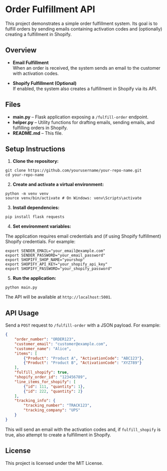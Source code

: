 # Order Fulfillment API
This project demonstrates a simple order fulfillment system. Its goal is to fulfill orders by sending emails containing activation codes and (optionally) creating a fulfillment in Shopify.

## Overview
- **Email Fulfillment**  
When an order is received, the system sends an email to the customer with activation codes.

- **Shopify Fulfillment (Optional)**  
If enabled, the system also creates a fulfillment in Shopify via its API.

## Files
- **main.py** – Flask application exposing a `/fulfill-order` endpoint.
- **helper.py** – Utility functions for drafting emails, sending emails, and fulfilling orders in Shopify.
- **README.md** – This file.

## Setup Instructions
1. **Clone the repository:**  
```
git clone https://github.com/yourusername/your-repo-name.git
cd your-repo-name
```

2. **Create and activate a virtual environment:**
```
python -m venv venv
source venv/bin/activate # On Windows: venv\Scripts\activate
```
3. **Install dependencies:**
```
pip install flask requests
```
4. **Set environment variables:**

The application requires email credentials and (if using Shopify fulfillment) Shopify credentials. For example:
```
export SENDER_EMAIL="your_email@example.com"
export SENDER_PASSWORD="your_email_password"
export SHOPIFY_SHOP_NAME="yourshop"
export SHOPIFY_API_KEY="your_shopify_api_key"
export SHOPIFY_PASSWORD="your_shopify_password"
```

5. **Run the application:**
```
python main.py
```
The API will be available at `http://localhost:5001`.

## API Usage
Send a `POST` request to `/fulfill-order` with a JSON payload. For example:
```json
{
    "order_number": "ORDER123",
    "customer_email": "customer@example.com",
    "customer_name": "Alice",
    "items": [
        {"Product": "Product A", "ActivationCode": "ABC123"},
        {"Product": "Product B", "ActivationCode": "XYZ789"}
    ],
    "fulfill_shopify": true,
    "shopify_order_id": "123456789",
    "line_items_for_shopify": [
        {"id": 111, "quantity": 1},
        {"id": 222, "quantity": 2}
    ],
    "tracking_info": {
        "tracking_number": "TRACK123",
        "tracking_company": "UPS"
    }
}
```
This will send an email with the activation codes and, if `fulfill_shopify` is true, also attempt to create a fulfillment in Shopify.

## License
This project is licensed under the MIT License.
